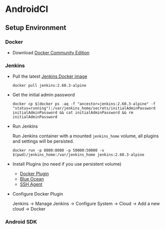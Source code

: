 # AndroidCI

## Setup Environment

### Docker

* Download [Docker Community Edition](https://store.docker.com/search?offering=community&type=edition)

### Jenkins

* Pull the latest [Jenkins Docker image](https://hub.docker.com/_/jenkins/)

  ```console
  docker pull jenkins:2.60.3-alpine
  ```

* Get the initial admin password

   ```console
   docker cp $(docker ps -aq -f "ancestor=jenkins:2.60.3-alpine" -f "status=running"):/var/jenkins_home/secrets/initialAdminPassword initialAdminPassword && cat initialAdminPassword && rm initialAdminPassword
   ```

* Run Jenkins

   Run Jenkins container with a mounted `jenkins_home` volume, all plugins and settings will be persisted.
   
   ```console
   docker run -p 8080:8080 -p 50000:50000 -v $(pwd)/jenkins_home:/var/jenkins_home jenkins:2.60.3-alpine
   ```

* Install Plugins (no need if you use persistent volume)

   * [Docker Plugin](https://plugins.jenkins.io/docker-plugin)
   * [Blue Ocean](https://wiki.jenkins.io/display/JENKINS/Blue+Ocean+Plugin)
   * [SSH Agent](https://plugins.jenkins.io/ssh-agent)

* Configure Docker Plugin

   Jenkins -> Manage Jenkins -> Configure System -> Cloud -> Add a new cloud -> Docker

### Android SDK
